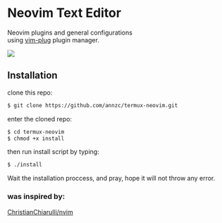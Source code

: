 # Neovim Text Editor
Neovim plugins and general configurations<br>
using [vim-plug](https://github.com/junegunn/vim-plug)
 plugin manager.

<img src="https://i.ibb.co/jgmVv8j/Screenshot-2021-01-13-17-40-58-626-com-termux.jpg">

## Installation
clone this repo:
```bash
$ git clone https://github.com/annzc/termux-neovim.git
```
enter the cloned repo:
```bash
$ cd termux-neovim
$ chmod +x install
```
then run install script by typing:
```bash
$ ./install
```
Wait the installation proccess, and pray, hope it will not throw any error.

### was inspired by:
[ChristianChiarulli/nvim](https://github.com/ChristianChiarulli/nvim)
